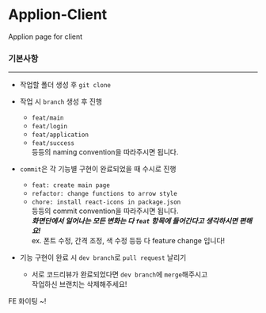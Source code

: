 # Applion-Client

Applion page for client

### 기본사항

---

- 작업할 폴더 생성 후 `git clone`

- 작업 시 `branch` 생성 후 진행

  - `feat/main`
  - `feat/login`
  - `feat/application`
  - `feat/success`<br>
    등등의 naming convention을 따라주시면 됩니다.

- `commit`은 각 기능별 구현이 완료되었을 때 수시로 진행

  - `feat: create main page`
  - `refactor: change functions to arrow style`
  - `chore: install react-icons in package.json` <br>
    등등의 commit convention을 따라주시면 됩니다.<br>
    **_화면단에서 일어나는 모든 변화는 다 `feat` 항목에 들어간다고 생각하시면 편해요!_**<br>
    ex. 폰트 수정, 간격 조정, 색 수정 등등 다 feature change 입니다!

- 기능 구현이 완료 시 `dev branch`로 `pull request` 날리기
  - 서로 코드리뷰가 완료되었다면 `dev branch`에 `merge`해주시고<br>
    작업하신 브랜치는 삭제해주세요!

FE 화이팅 ~!
